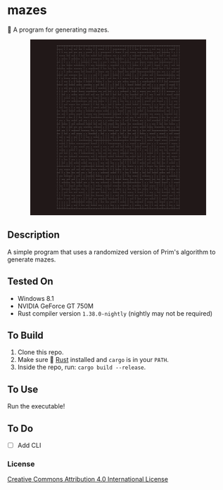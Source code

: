 # mazes
🍭 A program for generating mazes.

<p align="center">
  <img src="https://github.com/mwalczyk/mazes/blob/master/screenshots/generated.png" alt="screenshot" width="400" height="auto"/>
</p>

## Description
A simple program that uses a randomized version of Prim's algorithm to generate mazes.

## Tested On
- Windows 8.1
- NVIDIA GeForce GT 750M
- Rust compiler version `1.38.0-nightly` (nightly may not be required)

## To Build
1. Clone this repo.
2. Make sure 🦀 [Rust](https://www.rust-lang.org/en-US/) installed and `cargo` is in your `PATH`.
3. Inside the repo, run: `cargo build --release`.

## To Use
Run the executable!

## To Do
- [ ] Add CLI

### License
[Creative Commons Attribution 4.0 International License](https://creativecommons.org/licenses/by/4.0/)


